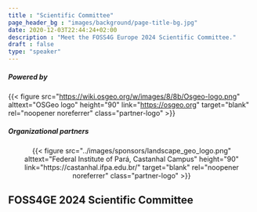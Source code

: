 ```yaml
---
title : "Scientific Committee"
page_header_bg : "images/background/page-title-bg.jpg"
date: 2020-12-03T22:44:24+02:00
description : "Meet the FOSS4G Europe 2024 Scientific Committee."
draft : false
type: "speaker"
---
```


<style>
  .partner-logo img {
    padding: 10px 20px 10px 20px;
    border: 1px solid #fff;
  }
  .partner-logo img:hover{
    border-color: #ff6600;
  }
</style>

##### Powered by

{{< figure
    src="https://wiki.osgeo.org/w/images/8/8b/Osgeo-logo.png"
    alttext="OSGeo logo"
    height="90"
    link="https://osgeo.org"
    target="blank"
    rel="noopener noreferrer"
    class="partner-logo" >}}

##### Organizational partners
<center>
   {{<
        figure
        src="../images/sponsors/landscape_geo_logo.png"
        alttext="Federal Institute of Pará, Castanhal Campus"
        height="90"
        link="https://castanhal.ifpa.edu.br/"
        target="blank"
        rel="noopener noreferrer"
        class="partner-logo"
    >}}

</center>

## FOSS4GE 2024 Scientific Committee
